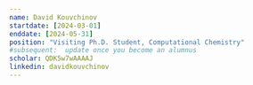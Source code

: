 ```yaml
---
name: David Kouvchinov
startdate: [2024-03-01]
enddate: [2024-05-31]
position: "Visiting Ph.D. Student, Computational Chemistry"
#subsequent:  update once you become an alumnus
scholar: QDK5w7wAAAAJ
linkedin: davidkouvchinov
---
```

